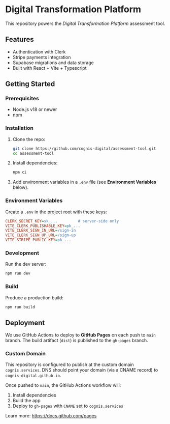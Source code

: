 # Digital Transformation Platform

This repository powers the *Digital Transformation Platform* assessment tool.

## Features

- Authentication with Clerk
- Stripe payments integration
- Supabase migrations and data storage
- Built with React + Vite + Typescript

## Getting Started

### Prerequisites

- Node.js v18 or newer
- npm

### Installation

1. Clone the repo:
   ```bash
   git clone https://github.com/cognis-digital/assessment-tool.git
   cd assessment-tool
   ```
2. Install dependencies:
   ```bash
   npm ci
   ```
3. Add environment variables in a `.env` file (see **Environment Variables** below).

### Environment Variables

Create a `.env` in the project root with these keys:

```ini
CLERK_SECRET_KEY=sk_...         # server-side only
VITE_CLERK_PUBLISHABLE_KEY=pk_...
VITE_CLERK_SIGN_IN_URL=/sign-in
VITE_CLERK_SIGN_UP_URL=/sign-up
VITE_STRIPE_PUBLIC_KEY=pk_...
```

### Development

Run the dev server:

```bash
npm run dev
```

### Build

Produce a production build:

```bash
npm run build
```

## Deployment

We use GitHub Actions to deploy to **GitHub Pages** on each push to `main` branch. The build artifact (`dist`) is published to the `gh-pages` branch.

### Custom Domain

This repository is configured to publish at the custom domain `cognis.services`. DNS should point your domain (via a CNAME record) to `cognis-digital.github.io`.

Once pushed to `main`, the GitHub Actions workflow will:
1. Install dependencies
2. Build the app
3. Deploy to `gh-pages` with `CNAME` set to `cognis.services`

Learn more: https://docs.github.com/pages
